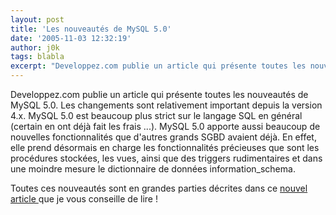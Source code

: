 ```yaml
---
layout: post
title: 'Les nouveautés de MySQL 5.0'
date: '2005-11-03 12:32:19'
author: j0k
tags: blabla
excerpt: "Developpez.com publie un article qui présente toutes les nouveautés de MySQL 5.0.     \nLes changements sont relativement important depuis la version 4.x. MySQL 5.0 est beaucoup plus strict sur le langage SQL en général (certain en ont déjà fait les frais ...). MySQL 5.0 apporte aussi beaucoup de nouvelles fonctionnalités que d'autres grands SGBD avaient déjà. En      …"
---
```


Developpez.com publie un article qui présente toutes les nouveautés de MySQL 5.0.
Les changements sont relativement important depuis la version 4.x. MySQL 5.0 est beaucoup plus strict sur le langage SQL en général (certain en ont déjà fait les frais ...). MySQL 5.0 apporte aussi beaucoup de nouvelles fonctionnalités que d'autres grands SGBD avaient déjà. En effet, elle prend désormais en charge les fonctionnalités précieuses que sont les procédures stockées, les vues, ainsi que des triggers rudimentaires et dans une moindre mesure le dictionnaire de données information_schema.

Toutes ces nouveautés sont en grandes parties décrites dans ce [nouvel article ](http://maximilian.developpez.com/mysql/nouveautes_mysql5/)que je vous conseille de lire !
